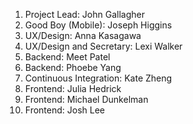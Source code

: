 1. Project Lead: John Gallagher
2. Good Boy (Mobile): Joseph Higgins
3. UX/Design: Anna Kasagawa
4. UX/Design and Secretary: Lexi Walker
5. Backend: Meet Patel
6. Backend: Phoebe Yang
7. Continuous Integration: Kate Zheng
8. Frontend: Julia Hedrick
9. Frontend: Michael Dunkelman
10. Frontend: Josh Lee
